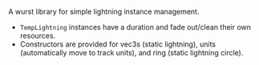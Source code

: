A wurst library for simple lightning instance management.

- `TempLightning` instances have a duration and fade out/clean their own resources.
- Constructors are provided for vec3s (static lightning), units (automatically move to track units), and ring (static lightning circle).
